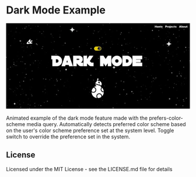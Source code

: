 # Dark Mode Example

<p align="center">
  <img src="https://github.com/ditdot-dev/dark-mode-example/blob/master/assets/dark-mode-screenshot-2.JPG?raw=true" alt="Dark Mode Screenshot"/>
</p>

Animated example of the dark mode feature made with the prefers-color-scheme media query. Automatically detects preferred color scheme based on the user's color scheme preference set at the system level. Toggle switch to override the preference set in the system.

## License

Licensed under the MIT License - see the LICENSE.md file for details
